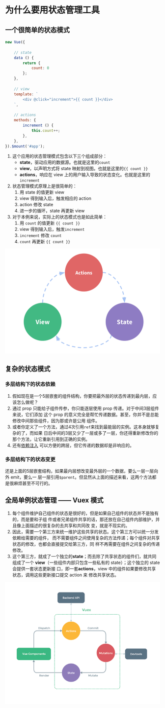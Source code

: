 # 为什么要用状态管理工具


## 一个很简单的状态模式
```js
new Vue({

    // state
    data () {
        return {
            count: 0
        };
    },

    // view
    template: `
        <div @click="increment">{{ count }}</div>
    `,

    // actions
    methods: {
        increment () {
            this.count++;
        },
    },
}).$mount('#app');
```
1. 这个应用的状态管理模式包含以下三个组成部分：
    * **state**，驱动应用的数据源。也就是这里的`count`
    * **view**，以声明方式将 state 映射到视图。也就是这里的`{{ count }}`
    * **actions**，响应在 view 上的用户输入导致的状态变化。也就是这里的`increment`
2. 状态管理模式原理上是很简单的：
    1. 用 state 的值更新 view
    2. view 得到输入后，触发相应的 action
    3. action 修改 state
    4. 进一步的循环，state 再更新 view
3. 对于本例来说，实际上的状态模式也是如此简单：
    1. 用 `count` 的值更新 `{{ count }}`
    2. view 得到输入后，触发`increment`
    3. `increment` 修改 `count`
    4. `count` 再更新 `{{ count }}`

<img src="../image/flow.png" alt="最简单状态管理模式" width="600" />


## 复杂的状态模式
### 多层结构下的状态依赖
1. 假如现在是一个5层嵌套的组件结构，你要把最外层的状态传递到最内层，应该怎么做呢？
2. 通过 prop 只能给子组件传参，你只能逐层使用 prop 传递。对于中间3层组件来说，它们添加
这个 prop 的意义完全是帮忙传递数据。甚至，你并不是总能修改中间那些组件，因为那或许是公用
组件。
3. 或者你定义了一个方法，通过4次引用`ref`来找到最能层的实例。这本身就够复杂的了，而如果
日后中间的3层又少了一层或多了一层，你还得重新修改你的那个方法，让它重新引用到正确的实例。
4. 还有[依赖注入](https://cn.vuejs.org/v2/guide/components-edge-cases.html#%E4%BE%9D%E8%B5%96%E6%B3%A8%E5%85%A5)
可以方便的跨层，但它传递的数据却是非响应的。

### 多层结构下的状态变更
还是上面的5层嵌套结构，如果最内层想改变最外层的一个数据，要么一层一层向外 emit，要么一
层一层引用`$parent`。但显然从上面的描述来看，这两个方法都是很麻烦甚至不可行的。


## 全局单例状态管理 —— Vuex 模式
1. 每个组件维护自己组件的状态是很好的，但是如果自己组件的状态并不是独有的，而是要和子组
件或者兄弟组件共享的话，那还放在自己组件内部维护，并且像上面描述的很复杂的去共享和共同改
变，就是不现实的。
2. 因此，需要一个第三方来统一维护这些共享的状态。这个第三方可以统一分发依赖给需要的组件，
而不需要组件之间使用复杂的方法传递；每个组件对共享状态的修改，也都会直接提交给第三方，同
样不再需要在组件之间复杂的传递修改。
3. 这个第三方，就成了一个独立的**state**；而去除了共享状态的组件们，就共同组成了一个
**view**（一些组件内部只包含一些私有的 state）；这个独立的 state 会提供一套状态更新接
口，即一套**actions**，view 中的组件如果要修改共享状态，调用这些更新接口提交 action 来
修改共享状态。

<img src="../image/vuex.png" alt="vuex 状态管理模式" width="600" />
